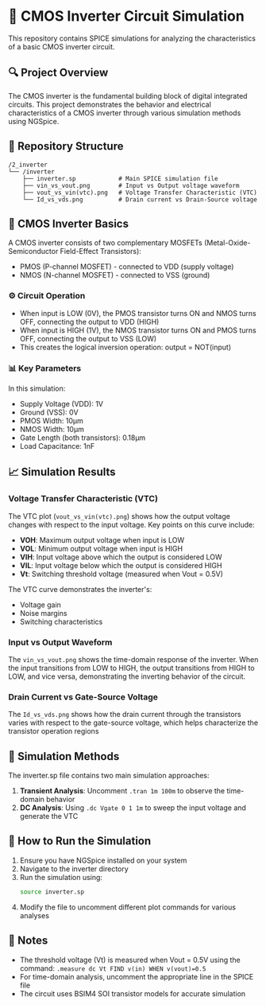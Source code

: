 # 🔄 CMOS Inverter Circuit Simulation

This repository contains SPICE simulations for analyzing the characteristics of a basic CMOS inverter circuit.

## 🔍 Project Overview

The CMOS inverter is the fundamental building block of digital integrated circuits. This project demonstrates the behavior and electrical characteristics of a CMOS inverter through various simulation methods using NGSpice.

## 📁 Repository Structure

```
/2_inverter
└── /inverter
    ├── inverter.sp            # Main SPICE simulation file
    ├── vin_vs_vout.png        # Input vs Output voltage waveform
    ├── vout_vs_vin(vtc).png   # Voltage Transfer Characteristic (VTC)
    └── Id_vs_vds.png          # Drain current vs Drain-Source voltage
```

## 🔧 CMOS Inverter Basics

A CMOS inverter consists of two complementary MOSFETs (Metal-Oxide-Semiconductor Field-Effect Transistors):
- PMOS (P-channel MOSFET) - connected to VDD (supply voltage)
- NMOS (N-channel MOSFET) - connected to VSS (ground)

### ⚙️ Circuit Operation

- When input is LOW (0V), the PMOS transistor turns ON and NMOS turns OFF, connecting the output to VDD (HIGH)
- When input is HIGH (1V), the NMOS transistor turns ON and PMOS turns OFF, connecting the output to VSS (LOW)
- This creates the logical inversion operation: output = NOT(input)

### 📊 Key Parameters

In this simulation:
- Supply Voltage (VDD): 1V
- Ground (VSS): 0V
- PMOS Width: 10μm
- NMOS Width: 10μm
- Gate Length (both transistors): 0.18μm
- Load Capacitance: 1nF

## 📈 Simulation Results

### Voltage Transfer Characteristic (VTC)

The VTC plot (`vout_vs_vin(vtc).png`) shows how the output voltage changes with respect to the input voltage. Key points on this curve include:

- **VOH**: Maximum output voltage when input is LOW
- **VOL**: Minimum output voltage when input is HIGH
- **VIH**: Input voltage above which the output is considered LOW
- **VIL**: Input voltage below which the output is considered HIGH
- **Vt**: Switching threshold voltage (measured when Vout = 0.5V)

The VTC curve demonstrates the inverter's:
- Voltage gain
- Noise margins
- Switching characteristics

### Input vs Output Waveform

The `vin_vs_vout.png` shows the time-domain response of the inverter. When the input transitions from LOW to HIGH, the output transitions from HIGH to LOW, and vice versa, demonstrating the inverting behavior of the circuit.

### Drain Current vs Gate-Source Voltage

The `Id_vs_vds.png` shows how the drain current through the transistors varies with respect to the gate-source voltage, which helps characterize the transistor operation regions

## 🧪 Simulation Methods

The inverter.sp file contains two main simulation approaches:
1. **Transient Analysis**: Uncomment `.tran 1m 100m` to observe the time-domain behavior
2. **DC Analysis**: Using `.dc Vgate 0 1 1m` to sweep the input voltage and generate the VTC

## 🚀 How to Run the Simulation

1. Ensure you have NGSpice installed on your system
2. Navigate to the inverter directory
3. Run the simulation using:
   ```bash
   source inverter.sp
   ```
4. Modify the file to uncomment different plot commands for various analyses

## 📝 Notes

- The threshold voltage (Vt) is measured when Vout = 0.5V using the command: `.measure dc Vt FIND v(in) WHEN v(vout)=0.5`
- For time-domain analysis, uncomment the appropriate line in the SPICE file
- The circuit uses BSIM4 SOI transistor models for accurate simulation
